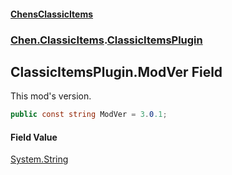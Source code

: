 
#### [ChensClassicItems](./index 'index')

### [Chen.ClassicItems](./Chen-ClassicItems 'Chen.ClassicItems').[ClassicItemsPlugin](./Chen-ClassicItems-ClassicItemsPlugin 'Chen.ClassicItems.ClassicItemsPlugin')

## ClassicItemsPlugin.ModVer Field
This mod's version.  
```csharp
public const string ModVer = 3.0.1;
```

#### Field Value
[System.String](https://docs.microsoft.com/en-us/dotnet/api/System.String 'System.String')  
